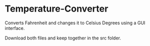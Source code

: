 # Temperature-Converter
Converts Fahrenheit and changes it to Celsius Degrees using a GUI interface.

Download both files and keep together in the src folder.
